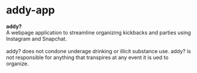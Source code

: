 # addy-app

**addy?**
<br>
A webpage application to streamline organizing kickbacks and parties using Instagram and Snapchat.
<br>
<br>
addy? does not condone underage drinking or illicit substance use. addy? is not responsible for anything that transpires at any event it is ued to organize.
